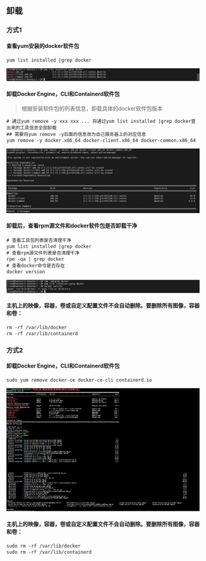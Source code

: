 ## 卸载

### 方式1

#### 查看yum安装的docker软件包
```shell
yum list installed |grep docker
```
![查询安装列表](../resource/docker/docker-remove-查询安装列表.png)

#### 卸载Docker Engine，CLI和Containerd软件包
> 根据安装软件包的列表信息，卸载具体的docker软件包版本
```shell
# 通过yum remove -y xxx xxx ... 将通过yum list installed |grep docker查出来的工具信息全部卸载
## 需要将yum remove -y后面的信息改为自己服务器上的对应信息
yum remove -y docker.x86_64 docker-client.x86_64 docker-common.x86_64
```
![根据具体版本卸载docker工具](../resource/docker/docker-remove-根据具体版本卸载docker工具.png)

#### 卸载后，查看rpm源文件和docker软件包是否卸载干净
```shell
# 查看工具包列表是否清理干净
yum list installed |grep docker
# 查看rpm源文件列表是否清理干净
rpm -qa | grep docker
# 查看docker命令是否存在
docker version
```
![卸载验证](../resource/docker/docker-remove-卸载验证.png)

#### 主机上的映像，容器，卷或自定义配置文件不会自动删除。要删除所有图像，容器和卷：
```shell
rm -rf /var/lib/docker
rm -rf /var/lib/containerd
```

### 方式2

#### 卸载Docker Engine，CLI和Containerd软件包
```shell
sudo yum remove docker-ce docker-ce-cli containerd.io
```
![卸载](../resource/docker/docker-卸载.png)

#### 主机上的映像，容器，卷或自定义配置文件不会自动删除。要删除所有图像，容器和卷：
```shell
sudo rm -rf /var/lib/docker
sudo rm -rf /var/lib/containerd
```